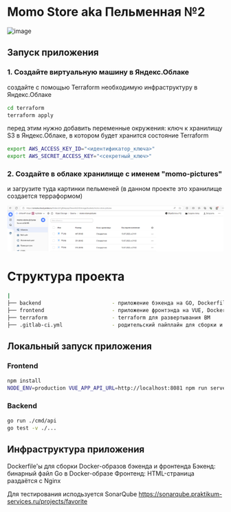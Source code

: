 # Momo Store aka Пельменная №2

<img width="900" alt="image" src="https://user-images.githubusercontent.com/9394918/167876466-2c530828-d658-4efe-9064-825626cc6db5.png">

## Запуск приложения

### 1. Создайте виртуальную машину в Яндекс.Облаке

создайте с помощью Terraform необходимую инфраструктуру в Яндекс.Облаке
```bash
cd terraform
terraform apply
```

перед этим нужно добавить переменные окружения:
ключ к хранилищу S3 в Яндекс.Облаке, в котором будет хранится состояние Terraform
```bash
export AWS_ACCESS_KEY_ID="<идентификатор_ключа>"
export AWS_SECRET_ACCESS_KEY="<секретный_ключ>"
```

### 2. Создайте в облаке хранилище с именем "momo-pictures"

и загрузите туда картинки пельменей
(в данном проекте это хранилище создается терраформом)

<img width="900" alt="image" src="https://github.com/Zhihareff/momo-store/raw/main/image/s3-bucket.png">


# Структура проекта 

```bash
|
├── backend                       - приложение бэкенда на GO, Dockerfile, gitlab-ci.yml
├── frontend                      - приложение фронтэнда на VUE, Dockerfile, gitlab-ci.yml
├── terraform                     - terraform для развертывания BM
├── .gitlab-ci.yml                - родительский пайплайн для сборки и релиза образов бэкенда и фронтенда в Container Registry
```

## Локальный запуск приложения
### Frontend

```bash
npm install
NODE_ENV=production VUE_APP_API_URL=http://localhost:8081 npm run serve
```

### Backend

```bash
go run ./cmd/api
go test -v ./... 
```




## Инфраструктура приложения

Dockerfile'ы для сборки Docker-образов бэкенда и фронтенда
Бэкенд: бинарный файл Go в Docker-образе
Фронтенд: HTML-страница раздаётся с Nginx

Для тестирования исподьзуется
SonarQube
https://sonarqube.praktikum-services.ru/projects/favorite